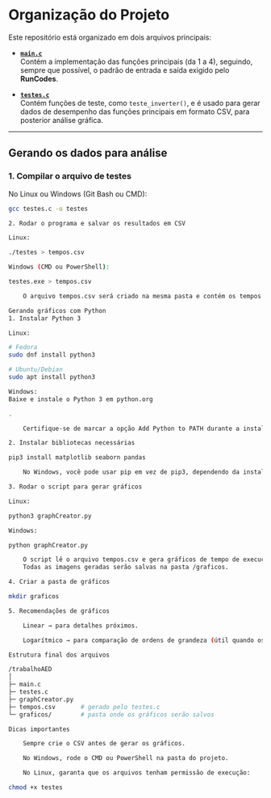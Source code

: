 # Organização do Projeto

Este repositório está organizado em dois arquivos principais:

- **[`main.c`](main.c)**  
  Contém a implementação das funções principais (da 1 a 4), seguindo, sempre que possível, o padrão de entrada e saída exigido pelo **RunCodes**.

- **[`testes.c`](testes.c)**  
  Contém funções de teste, como `teste_inverter()`, e é usado para gerar dados de desempenho das funções principais em formato CSV, para posterior análise gráfica.

---

## Gerando os dados para análise

### 1. Compilar o arquivo de testes

No Linux ou Windows (Git Bash ou CMD):

```bash
gcc testes.c -o testes

2. Rodar o programa e salvar os resultados em CSV

Linux:

./testes > tempos.csv

Windows (CMD ou PowerShell):

testes.exe > tempos.csv

    O arquivo tempos.csv será criado na mesma pasta e contém os tempos de execução das funções para diferentes tamanhos de vetor.

Gerando gráficos com Python
1. Instalar Python 3

Linux:

# Fedora
sudo dnf install python3

# Ubuntu/Debian
sudo apt install python3

Windows:
Baixe e instale o Python 3 em python.org

.

    Certifique-se de marcar a opção Add Python to PATH durante a instalação.

2. Instalar bibliotecas necessárias

pip3 install matplotlib seaborn pandas

    No Windows, você pode usar pip em vez de pip3, dependendo da instalação.

3. Rodar o script para gerar gráficos

Linux:

python3 graphCreator.py

Windows:

python graphCreator.py

    O script lê o arquivo tempos.csv e gera gráficos de tempo de execução.
    Todas as imagens geradas serão salvas na pasta /graficos.

4. Criar a pasta de gráficos

mkdir graficos

5. Recomendações de gráficos

    Linear → para detalhes próximos.

    Logarítmico → para comparação de ordens de grandeza (útil quando os tempos variam muito, ex: milissegundos vs segundos).

Estrutura final dos arquivos

/trabalhoAED
│
├─ main.c
├─ testes.c
├─ graphCreator.py
├─ tempos.csv       # gerado pelo testes.c
└─ graficos/        # pasta onde os gráficos serão salvos

Dicas importantes

    Sempre crie o CSV antes de gerar os gráficos.

    No Windows, rode o CMD ou PowerShell na pasta do projeto.

    No Linux, garanta que os arquivos tenham permissão de execução:

chmod +x testes
